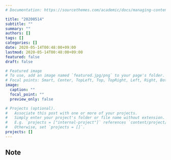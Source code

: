 ```yaml
---
# Documentation: https://sourcethemes.com/academic/docs/managing-content/

title: "20200514"
subtitle: ""
summary: ""
authors: []
tags: []
categories: []
date: 2020-05-14T00:48:00+09:00
lastmod: 2020-05-14T00:48:00+09:00
featured: false
draft: false

# Featured image
# To use, add an image named `featured.jpg/png` to your page's folder.
# Focal points: Smart, Center, TopLeft, Top, TopRight, Left, Right, BottomLeft, Bottom, BottomRight.
image:
  caption: ""
  focal_point: ""
  preview_only: false

# Projects (optional).
#   Associate this post with one or more of your projects.
#   Simply enter your project's folder or file name without extension.
#   E.g. `projects = ["internal-project"]` references `content/project/deep-learning/index.md`.
#   Otherwise, set `projects = []`.
projects: []
---
```


## Note

